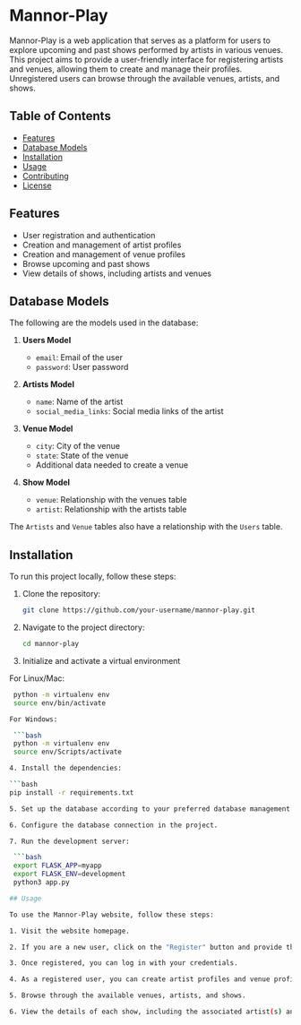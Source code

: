 # Mannor-Play

Mannor-Play is a web application that serves as a platform for users to explore upcoming and past shows performed by artists in various venues. This project aims to provide a user-friendly interface for registering artists and venues, allowing them to create and manage their profiles. Unregistered users can browse through the available venues, artists, and shows.

## Table of Contents
- [Features](#features)
- [Database Models](#database-models)
- [Installation](#installation)
- [Usage](#usage)
- [Contributing](#contributing)
- [License](#license)

## Features

- User registration and authentication
- Creation and management of artist profiles
- Creation and management of venue profiles
- Browse upcoming and past shows
- View details of shows, including artists and venues

## Database Models

The following are the models used in the database:

1. **Users Model**
   - `email`: Email of the user
   - `password`: User password

2. **Artists Model**
   - `name`: Name of the artist
   - `social_media_links`: Social media links of the artist

3. **Venue Model**
   - `city`: City of the venue
   - `state`: State of the venue
   - Additional data needed to create a venue

4. **Show Model**
   - `venue`: Relationship with the venues table
   - `artist`: Relationship with the artists table

The `Artists` and `Venue` tables also have a relationship with the `Users` table.

## Installation

To run this project locally, follow these steps:

1. Clone the repository:

   ```bash
   git clone https://github.com/your-username/mannor-play.git

2. Navigate to the project directory:

   ```bash
   cd mannor-play

3. Initialize and activate a virtual environment

For Linux/Mac:

   ```bash
    python -m virtualenv env
    source env/bin/activate
  
For Windows:

    ```bash
    python -m virtualenv env
    source env/Scripts/activate

4. Install the dependencies:

   ```bash
   pip install -r requirements.txt

5. Set up the database according to your preferred database management system.

6. Configure the database connection in the project.

7. Run the development server:

    ```bash
    export FLASK_APP=myapp
    export FLASK_ENV=development
    python3 app.py

## Usage

To use the Mannor-Play website, follow these steps:

1. Visit the website homepage.

2. If you are a new user, click on the "Register" button and provide the necessary details.

3. Once registered, you can log in with your credentials.

4. As a registered user, you can create artist profiles and venue profiles.

5. Browse through the available venues, artists, and shows.

6. View the details of each show, including the associated artist(s) and venue.
